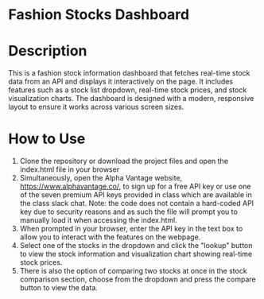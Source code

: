 # Fashion Stocks Dashboard

# Description
This is a fashion stock information dashboard that fetches real-time stock data from an API and displays it interactively on the page. It includes features such as a stock list dropdown, real-time stock prices, and stock visualization charts. The dashboard is designed with a modern, responsive layout to ensure it works across various screen sizes.

# How to Use
1. Clone the repository or download the project files and open the index.html file in your browser
2. Simultaneously, open the Alpha Vantage website, https://www.alphavantage.co/, to sign up for a free API key or use one of the seven premium API keys provided in class which are available in the class slack chat. Note: the code does not contain a hard-coded API key due to security reasons and as such the file will prompt you to manually load it when accessing the index.html. 
3. When prompted in your browser, enter the API key in the text box to allow you to interact with the features on the webpage.
4. Select one of the stocks in the dropdown and click the "lookup" button to view the stock information and visualization chart showing real-time stock prices.
5. There is also the option of comparing two stocks at once in the stock comparison section, choose from the dropdown and press the compare button to view the data. 



